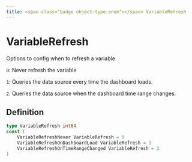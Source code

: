 ```yaml
---
title: <span class="badge object-type-enum"></span> VariableRefresh
---
```

# <span class="badge object-type-enum"></span> VariableRefresh

Options to config when to refresh a variable

`0`: Never refresh the variable

`1`: Queries the data source every time the dashboard loads.

`2`: Queries the data source when the dashboard time range changes.

## Definition

```go
type VariableRefresh int64
const (
	VariableRefreshNever VariableRefresh = 0
	VariableRefreshOnDashboardLoad VariableRefresh = 1
	VariableRefreshOnTimeRangeChanged VariableRefresh = 2
)

```
